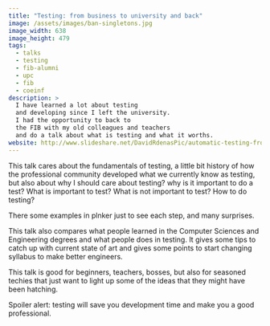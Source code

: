```yaml
---
title: "Testing: from business to university and back"
image: /assets/images/ban-singletons.jpg
image_width: 638
image_height: 479
tags:
  - talks
  - testing
  - fib-alumni
  - upc
  - fib
  - coeinf
description: >
  I have learned a lot about testing
  and developing since I left the university.
  I had the opportunity to back to
  the FIB with my old colleagues and teachers
  and do a talk about what is testing and what it worths.
website: http://www.slideshare.net/DavidRdenasPic/automatic-testing-from-business-to-university-and-back
---
```


This talk cares about the fundamentals of testing, a little bit history of how the professional community developed what we currently know as testing, but also about why I should care about testing? why is it important to do a test? What is important to test? What is not important to test? How to do testing? 

There some examples in plnker just to see each step, and many surprises. 

This talk also compares what people learned in the Computer Sciences and Engineering degrees and what people does in testing. It gives some tips to catch up with current state of art and gives some points to start changing syllabus to make better engineers. 

This talk is good for beginners, teachers, bosses, but also for seasoned techies that just want to light up some of the ideas that they might have been hatching. 

Spoiler alert: testing will save you development time and make you a good professional.
